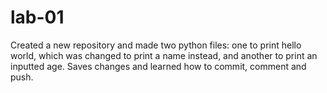 # lab-01
Created a new repository and made two python files: one to print hello world, which was changed to print a name instead, and another to print an inputted age. 
Saves changes and learned how to commit, comment and push. 
